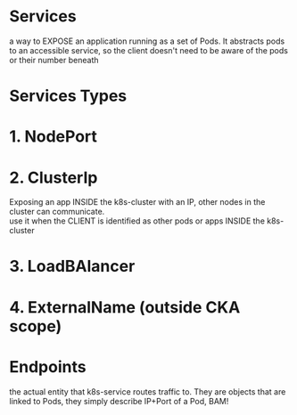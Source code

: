 # Services
a way to EXPOSE an application running as a set of Pods. It abstracts pods to an accessible service, so the client doesn't need to be aware of the pods or their number beneath
# Services Types
  # 1. NodePort
  # 2. ClusterIp
  Exposing an app INSIDE the k8s-cluster with an IP, other nodes in the cluster can communicate.  
  use it when the CLIENT is identified as other pods or apps INSIDE the k8s-cluster
  # 3. LoadBAlancer
  # 4. ExternalName (outside CKA scope)

# Endpoints
the actual entity that k8s-service routes traffic to. They are objects that are linked to Pods, they simply describe IP+Port of a Pod, BAM!
